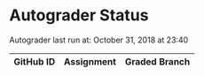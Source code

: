 # Autograder Status
Autograder last run at: October 31, 2018 at 23:40

| GitHub ID | Assignment | Graded Branch |
|-----------|------------|---------------|
